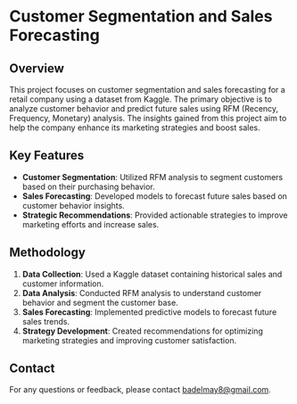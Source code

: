 # Customer Segmentation and Sales Forecasting

## Overview

This project focuses on customer segmentation and sales forecasting for a retail company using a dataset from Kaggle. The primary objective is to analyze customer behavior and predict future sales using RFM (Recency, Frequency, Monetary) analysis. The insights gained from this project aim to help the company enhance its marketing strategies and boost sales.

## Key Features

- **Customer Segmentation**: Utilized RFM analysis to segment customers based on their purchasing behavior.
- **Sales Forecasting**: Developed models to forecast future sales based on customer behavior insights.
- **Strategic Recommendations**: Provided actionable strategies to improve marketing efforts and increase sales.

## Methodology

1. **Data Collection**: Used a Kaggle dataset containing historical sales and customer information.
2. **Data Analysis**: Conducted RFM analysis to understand customer behavior and segment the customer base.
3. **Sales Forecasting**: Implemented predictive models to forecast future sales trends.
4. **Strategy Development**: Created recommendations for optimizing marketing strategies and improving customer satisfaction.

## Contact

For any questions or feedback, please contact [badelmay8@gmail.com](mailto:badelmay8@gmail.com).
